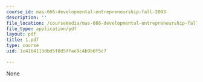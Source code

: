 ```yaml
---
course_id: mas-666-developmental-entrepreneurship-fall-2003
description: ''
file_location: /coursemedia/mas-666-developmental-entrepreneurship-fall-2003/1c4164113dbd5f8d5ffae9c4b9b0f5c7_1.pdf
file_type: application/pdf
layout: pdf
title: 1.pdf
type: course
uid: 1c4164113dbd5f8d5ffae9c4b9b0f5c7

---
```

None